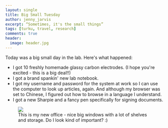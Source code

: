 ```yaml
---
layout: single
title: Big Small Tuesday
author: jenny_jarvis
excerpt: “Sometimes, it's the small things”
tags: [turku, travel, research]
comments: true
header:
  image: header.jpg
---
```


Today was a big small day in the lab. Here's what happened:

* I got 10 freshly homemade glassy carbon electrodes. (I hope you're excited - this is a big deal!!)
* I got a brand spankin' new lab notebook.
* I got my username and password for the system at work so I can use the computer to look up articles, again. And although my browser was set to Chinese, I figured out how to browse in a language I understand.
* I got a new Sharpie and a fancy pen specifically for signing documents.

<figure>
    <a href="../images/jennys-new-desk.jpg"><img src="../images/jennys-new-desk.jpg"></a>
    <figcaption> This is my new office - nice big windows with a lot of shelves and storage. Do I look kind of important? :) </figcaption>
</figure>
